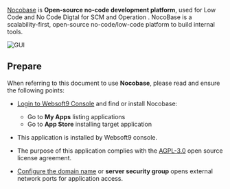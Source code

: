 [Nocobase](https://www.nocobase.com/) is **Open-source no-code development platform**, used for Low Code and No Code Digtal for SCM and Operation . NocoBase is a scalability-first, open-source no-code/low-code platform to build internal tools.


![GUI](https://libs.websoft9.com/Websoft9/DocsPicture/zh/nocobase/nocobase-gui-websoft9.png)


## Prepare

When referring to this document to use **Nocobase**, please read and ensure the following points:

- [Login to Websoft9 Console](./login-console) and find or install Nocobase:
  - Go to **My Apps** listing applications 
  - Go to **App Store** installing target application

- This application is installed by Websoft9 console.


- The purpose of this application complies with the [AGPL-3.0](https://opensource.org/licenses/AGPL-3.0) open source license agreement.


- [Configure the domain name](./domain-set) or **server security group** opens external network ports for application access.